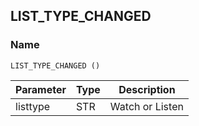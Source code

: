 ## LIST\_TYPE\_CHANGED

### Name

`LIST_TYPE_CHANGED ()`


| Parameter | Type | Description     |
| --------- | ---- | --------------- |
| listtype  | STR  | Watch or Listen |
